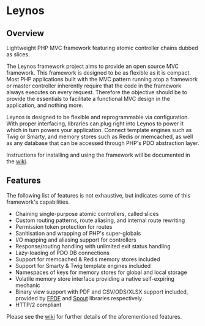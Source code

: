# Leynos
## Overview ##
Lightweight PHP MVC framework featuring atomic controller chains dubbed as slices.

The Leynos framework project aims to provide an open source MVC framework. This framework is designed to be as flexible
as it is compact. Most PHP applications built with the MVC pattern running atop a framework or master controller
inherently require that the code in the framework always executes on every request. Therefore the objective should be to
provide the essentials to facilitate a functional MVC design in the application, and nothing more.

Leynos is designed to be flexible and reprogrammable via configuration. With proper interfacing, libraries can plug
right into Leynos to power it which in turn powers your application. Connect template engines such as Twig or Smarty,
and memory stores such as Redis or memcached, as well as any database that can be accessed through PHP's PDO abstraction
layer.

Instructions for installing and using the framework will be documented in the
[wiki](https://github.com/kitsunenokenja/leynos/wiki).

## Features ##
The following list of features is not exhaustive, but indicates some of this framework's capabilities.
* Chaining single-purpose atomic controllers, called slices
* Custom routing patterns, route aliasing, and internal route rewriting
* Permission token protection for routes
* Sanitisation and wrapping of PHP's super-globals
* I/O mapping and aliasing support for controllers
* Response/routing handling with unlimited exit status handling
* Lazy-loading of PDO DB connections
* Support for memcached & Redis memory stores included
* Support for Smarty & Twig template engines included
* Namespaces of keys for memory stores for global and local storage
* Volatile memory store interface providing a native self-expiring mechanic
* Binary view support with PDF and CSV/ODS/XLSX support included, provided by [FPDF](http://www.fpdf.org/) and
[Spout](https://github.com/box/spout) libraries respectively
* HTTP/2 compliant

Please see the [wiki](https://github.com/kitsunenokenja/leynos/wiki) for further details of the aforementioned features.
